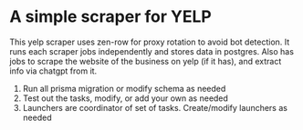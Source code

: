 # A simple scraper for YELP

This yelp scraper uses zen-row for proxy rotation to avoid bot detection. It runs each scraper jobs independently and stores data in postgres. Also has jobs to scrape the website of the business on yelp (if it has), and extract info via chatgpt from it.

1. Run all prisma migration or modify schema as needed
2. Test out the tasks, modify, or add your own as needed
3. Launchers are coordinator of set of tasks. Create/modify launchers as needed
